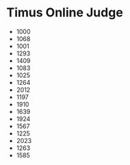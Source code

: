 # Timus Online Judge

- 1000
- 1068
- 1001
- 1293
- 1409
- 1083
- 1025
- 1264
- 2012
- 1197
- 1910
- 1639
- 1924
- 1567
- 1225
- 2023
- 1263
- 1585
